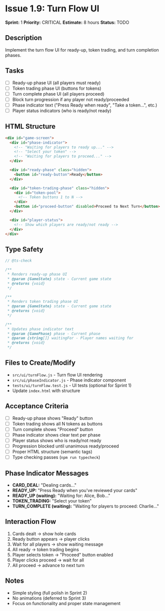 # Issue 1.9: Turn Flow UI

**Sprint:** 1
**Priority:** CRITICAL
**Estimate:** 8 hours
**Status:** TODO

## Description
Implement the turn flow UI for ready-up, token trading, and turn completion phases.

## Tasks
- [ ] Ready-up phase UI (all players must ready)
- [ ] Token trading phase UI (buttons for tokens)
- [ ] Turn complete phase UI (all players proceed)
- [ ] Block turn progression if any player not ready/proceeded
- [ ] Phase indicator text ("Press Ready when ready", "Take a token...", etc.)
- [ ] Player status indicators (who is ready/not ready)

## HTML Structure
```html
<div id="game-screen">
  <div id="phase-indicator">
    <!-- "Waiting for players to ready up..." -->
    <!-- "Select your token" -->
    <!-- "Waiting for players to proceed..." -->
  </div>

  <div id="ready-phase" class="hidden">
    <button id="ready-button">Ready</button>
  </div>

  <div id="token-trading-phase" class="hidden">
    <div id="token-pool">
      <!-- Token buttons 1 to N -->
    </div>
    <button id="proceed-button" disabled>Proceed to Next Turn</button>
  </div>

  <div id="player-status">
    <!-- Show which players are ready/not ready -->
  </div>
</div>
```

## Type Safety
```javascript
// @ts-check

/**
 * Renders ready-up phase UI
 * @param {GameState} state - Current game state
 * @returns {void}
 */

/**
 * Renders token trading phase UI
 * @param {GameState} state - Current game state
 * @returns {void}
 */

/**
 * Updates phase indicator text
 * @param {GamePhase} phase - Current phase
 * @param {string[]} waitingFor - Player names waiting for
 * @returns {void}
 */
```

## Files to Create/Modify
- `src/ui/turnFlow.js` - Turn flow UI rendering
- `src/ui/phaseIndicator.js` - Phase indicator component
- `tests/ui/turnFlow.test.js` - UI tests (optional for Sprint 1)
- Update `index.html` with structure

## Acceptance Criteria
- [ ] Ready-up phase shows "Ready" button
- [ ] Token trading shows all N tokens as buttons
- [ ] Turn complete shows "Proceed" button
- [ ] Phase indicator shows clear text per phase
- [ ] Player status shows who is ready/not ready
- [ ] Progression blocked until unanimous ready/proceed
- [ ] Proper HTML structure (semantic tags)
- [ ] Type checking passes (`npm run typecheck`)

## Phase Indicator Messages
- **CARD_DEAL:** "Dealing cards..."
- **READY_UP:** "Press Ready when you've reviewed your cards"
- **READY_UP (waiting):** "Waiting for: Alice, Bob..."
- **TOKEN_TRADING:** "Select your token"
- **TURN_COMPLETE (waiting):** "Waiting for players to proceed: Charlie..."

## Interaction Flow
1. Cards dealt → show hole cards
2. Ready button appears → player clicks
3. Wait for all players → show waiting message
4. All ready → token trading begins
5. Player selects token → "Proceed" button enabled
6. Player clicks proceed → wait for all
7. All proceed → advance to next turn

## Notes
- Simple styling (full polish in Sprint 2)
- No animations (deferred to Sprint 3)
- Focus on functionality and proper state management
